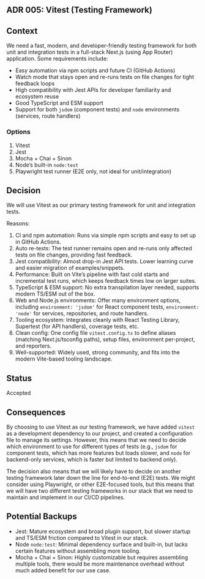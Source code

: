 ## ADR 005: Vitest (Testing Framework)

## Context

We need a fast, modern, and developer-friendly testing framework for both unit and integration tests in a full-stack Next.js (using App Router) application. Some requirements include:

- Easy automation via npm scripts and future CI (GitHub Actions)
- Watch mode that stays open and re-runs tests on file changes for tight feedback loops
- High compatibility with Jest APIs for developer familiarity and ecosystem reuse
- Good TypeScript and ESM support
- Support for both `jsdom` (component tests) and `node` environments (services, route handlers)

### Options

1) Vitest
2) Jest
3) Mocha + Chai + Sinon
4) Node’s built-in `node:test`
5) Playwright test runner (E2E only, not ideal for unit/integration)

## Decision

We will use Vitest as our primary testing framework for unit and integration tests.

Reasons:

1) CI and npm automation: Runs via simple npm scripts and easy to set up in GitHub Actions.
2) Auto re-tests: The test runner remains open and re-runs only affected tests on file changes, providing fast feedback.
3) Jest compatibility: Almost drop-in Jest API tests. Lower learning curve and easier migration of examples/snippets.
4) Performance: Built on Vite’s pipeline with fast cold starts and incremental test runs, which keeps feedback times low on larger suites.
5) TypeScript & ESM support: No extra transpilation layer needed, supports modern TS/ESM out of the box.
6) Web and Node.js environments: Offer many environment options, including `environment: 'jsdom'` for React component tests, `environment: 'node'` for services, repositories, and route handlers.
7) Tooling ecosystem: Integrates cleanly with React Testing Library, Supertest (for API handlers), coverage tests, etc.
8) Clean config: One config file `vitest.config.ts` to define aliases (matching Next.js/tsconfig paths), setup files, environment per-project, and reporters.
9) Well-supported: Widely used, strong community, and fits into the modern Vite-based tooling landscape.

## Status

Accepted

## Consequences

By choosing to use Vitest as our testing framework, we have added `vitest` as a development dependency to our project, and created a configuration file to manage its settings. However, this means that we need to decide which environment to use for different types of tests (e.g., `jsdom` for component tests, which has more features but loads slower, and `node` for backend-only services, which is faster but limited to backend only).

The decision also means that we will likely have to decide on another testing framework later down the line for end-to-end (E2E) tests. We might consider using Playwright, or other E2E-focused tools, but this means that we will have two different testing frameworks in our stack that we need to maintain and implement in our CI/CD pipelines.

## Potential Backups

- Jest: Mature ecosystem and broad plugin support, but slower startup and TS/ESM friction compared to Vitest in our stack.
- Node `node:test`: Minimal dependency surface and built-in, but lacks certain features without assembling more tooling.
- Mocha + Chai + Sinon: Highly customizable but requires assembling multiple tools, there would be more maintenance overhead without much added benefit for our use case.
